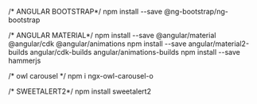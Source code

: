 
/* ANGULAR BOOTSTRAP*/
npm install --save @ng-bootstrap/ng-bootstrap

/* ANGULAR MATERIAL*/
npm install --save @angular/material @angular/cdk @angular/animations
npm install --save angular/material2-builds angular/cdk-builds angular/animations-builds
npm install --save hammerjs

/* owl carousel  */
npm i ngx-owl-carousel-o

/* SWEETALERT2*/
npm install sweetalert2


